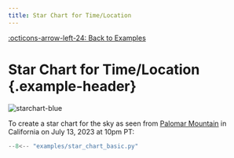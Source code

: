 ```yaml
---
title: Star Chart for Time/Location
---
```

[:octicons-arrow-left-24: Back to Examples](/examples)

# Star Chart for Time/Location {.example-header}

<!-- <center>_Source code is below image_</center> -->


![starchart-blue](/images/examples/star_chart_basic.png)

To create a star chart for the sky as seen from [Palomar Mountain](https://en.wikipedia.org/wiki/Palomar_Mountain) in California on July 13, 2023 at 10pm PT:

```python
--8<-- "examples/star_chart_basic.py"
```

